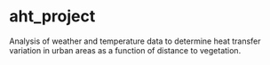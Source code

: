 # aht_project
Analysis of weather and temperature data to determine heat transfer variation in urban areas as a function of distance to vegetation.
